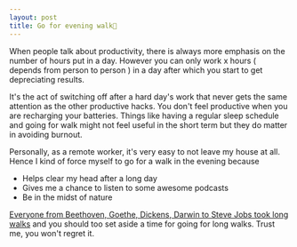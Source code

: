 ```yaml
---
layout: post
title: Go for evening walk🚶
---
```

When people talk about productivity, there is always more emphasis on the number of hours put in a day. However you can only work x hours ( depends from person to person ) in a day after which you start to get depreciating results.

It's the act of switching off after a hard day's work that never gets the same attention as the other productive hacks. You don't feel productive when you are recharging your batteries. Things like having a regular sleep schedule and going for walk might not feel useful in the short term but they do matter in avoiding burnout.

Personally, as a remote worker, it's very easy to not leave my house at all. Hence I kind of force myself to go for a walk in the evening because

- Helps clear my head after a long day
- Gives me a chance to listen to some awesome podcasts
- Be in the midst of nature

[Everyone from Beethoven, Goethe, Dickens, Darwin to Steve Jobs took long walks](https://www.canva.com/learn/taking-long-walks/) and you should too set aside a time for going for long walks. Trust me, you won't regret it.

